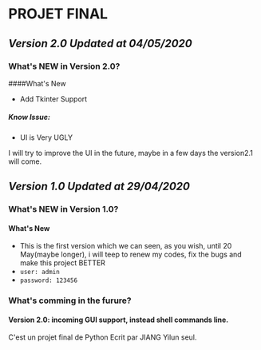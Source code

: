 # PROJET FINAL
## ***Version 2.0 Updated at 04/05/2020***
### What's NEW in Version 2.0?
####What's New
 - Add Tkinter Support
##### Know Issue:
 - UI is Very UGLY

I will try to improve the UI in the future, maybe in a few days the version2.1 will come.

## ***Version 1.0 Updated at 29/04/2020***
### What's NEW in Version 1.0?
#### What's New
 - This is the first version which we can seen, as you wish, until 20 May(maybe longer), i will teep to renew my codes, fix the bugs and make this project BETTER
 - `user: admin`
 - `password: 123456`

### What's comming in the furure?
#### Version 2.0: incoming GUI support, instead shell commands line.

C'est un projet final de Python Ecrit par JIANG Yilun seul.

